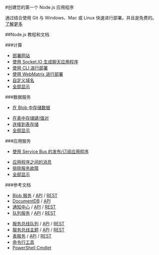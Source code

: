 <properties 
pageTitle="Windows Azure 开发人员中心：NODEJS" 
description="" 
services="NODEJS" 
documentationCenter="Develop" 
authors="" 
manager="Tiffena" 
editor="Eric Chen" />
<tags ms.service="NODEJS"
    ms.date=""
    wacn.date=""
    />

#创建您的第一个 Node.js 应用程序

通过结合使用 Git 与 Windows、Mac 或 Linux 快速进行部署。并且是免费的。
[了解更多](/documentation/articles/web-sites-nodejs-develop-deploy-mac/)

##Node.js 教程和文档

###计算

- [部署网站](/documentation/articles/web-sites-nodejs-develop-deploy-mac/)
- [使用 Socket.IO 生成聊天应用程序](/documentation/articles/web-sites-nodejs-chat-app-socketio/)
- [使用 CLI 进行部署](/documentation/articles/xplat-cli/)
- [使用 WebMatrix 进行部署](/documentation/articles/web-sites-nodejs-use-webmatrix/)
- [自定义域名](/documentation/articles/web-sites-custom-domain-name/)
- [全部显示](/develop/nodejs/compute/)  

###数据服务

- [在 Blob 中存储数据](/documentation/articles/storage-nodejs-how-to-use-blob-storage/)

<!--- [Store data using DocumentDB](/documentation/articles/documentdb-nodejs-application/)
- [使用 MongoDB 存储数据](/documentation/articles/store-mongolab-web-sites-nodejs-store-data-mongodb/)
-->
- [在表中存储键/值对](/documentation/articles/storage-nodejs-how-to-use-table-storage/)
- [连接到表存储](/documentation/articles/storage-nodejs-use-table-storage-web-site/)
- [全部显示](/develop/nodejs/data/)
  
###应用服务

-  [使用 Service Bus 的发布/订阅应用程序](/documentation/articles/service-bus-nodejs-how-to-use-topics-subscriptions/)
<!--- [使用 SendGrid 发送电子邮件](/documentation/articles/store-sendgrid-nodejs-how-to-send-email/)-->
- [应用程序之间的消息](/documentation/articles/storage-nodejs-how-to-use-queues/)
- [排除服务故障](/documentation/articles/best-practices-troubleshooting/#PlatformServices)
- [全部显示](/develop/nodejs/app-services/)

###参考文档

- [Blob 服务](/documentation/articles/storage-nodejs-how-to-use-blob-storage/) / [API](http://go.microsoft.com/fwlink/?linkid=401539&clcid=0x804) / [REST](http://msdn.microsoft.com/zh-cn/library/azure/dd179355)
- [DocumentDB](/documentation/articles/documentdb-nodejs-application/) / [API](http://dl.windowsazure.com/documentdb/nodedocs/)
- [通知中心](/documentation/articles/notification-hubs-nodejs-how-to-use-notification-hubs/) / [API](http://dl.windowsazure.com/nodedocs/NotificationHubService.html) / [REST](http://msdn.microsoft.com/zh-cn/library/azure/dn223264.aspx)
- [队列服务](/documentation/articles/storage-nodejs-how-to-use-queues/) / [API](http://go.microsoft.com/fwlink/?linkid=401540&clcid=0x804) / [REST](http://msdn.microsoft.com/zh-cn/library/azure/dd179355)
<!--- [SendGrid](/documentation/articles/store-sendgrid-nodejs-how-to-send-email/) / [REST](http://sendgrid.com/docs/API_Reference/index.html)-->
- [服务总线队列](/documentation/articles/service-bus-nodejs-how-to-use-queues/) / [API](http://dl.windowsazure.com/nodedocs/ServiceBusService.html) / [REST](http://msdn.microsoft.com/zh-cn/library/azure/hh780717)
- [服务总线主题](/documentation/articles/service-bus-nodejs-how-to-use-topics-subscriptions/) / [API](http://dl.windowsazure.com/nodedocs/ServiceBusService.html) / [REST](http://msdn.microsoft.com/zh-cn/library/azure/hh780717)
- [表服务](/documentation/articles/storage-nodejs-how-to-use-table-storage/) / [API](http://go.microsoft.com/fwlink/?linkid=401538&clcid=0x804) / [REST](http://msdn.microsoft.com/zh-cn/library/azure/dd179355)
- [命令行工具](/documentation/articles/xplat-cli/)
- [PowerShell Cmdlet](/documentation/articles/install-configure-powershell/)


